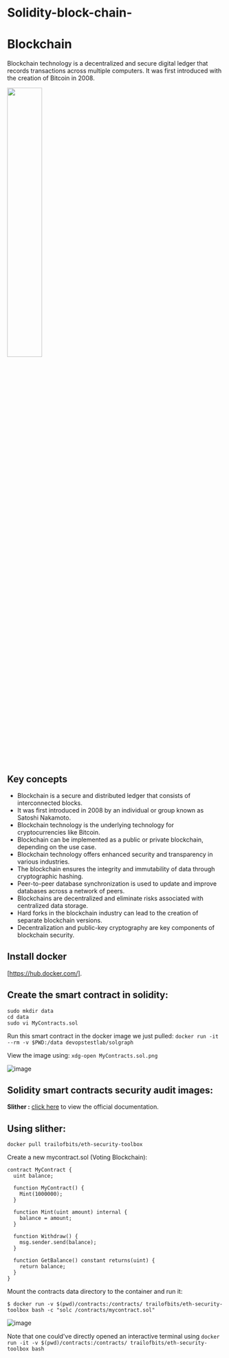 # Solidity-block-chain-

# **Blockchain**
Blockchain technology is a decentralized and secure digital ledger that records transactions across multiple computers. It was first introduced with the creation of Bitcoin in 2008. 

  <img src="https://github.com/Shantanu2911/Notes/assets/143939657/0505bd3e-a7a9-46f0-8029-8698d94c5cbe" width="40%" height="40%">


## Key concepts
- Blockchain is a secure and distributed ledger that consists of interconnected blocks. 
- It was first introduced in 2008 by an individual or group known as Satoshi Nakamoto.
- Blockchain technology is the underlying technology for cryptocurrencies like Bitcoin.
- Blockchain can be implemented as a public or private blockchain, depending on the use case.
- Blockchain technology offers enhanced security and transparency in various industries.
- The blockchain ensures the integrity and immutability of data through cryptographic hashing.
- Peer-to-peer database synchronization is used to update and improve databases across a network of peers.
- Blockchains are decentralized and eliminate risks associated with centralized data storage.
- Hard forks in the blockchain industry can lead to the creation of separate blockchain versions.
- Decentralization and public-key cryptography are key components of blockchain security.
 
## Install docker

[https://hub.docker.com/].

## Create the smart contract in solidity:
```
sudo mkdir data
cd data
sudo vi MyContracts.sol
```
Run this smart contract in the docker image we just pulled:
```docker run -it --rm -v $PWD:/data devopstestlab/solgraph```

View the image using: `xdg-open MyContracts.sol.png`

![image](https://github.com/Shantanu2911/Notes/assets/143939657/75b72907-3b87-4849-8f84-47bb7af6b675)



## Solidity smart contracts security audit images:

**Slither :** [click here](https://github.com/crytic/slither) to view the official documentation.


## Using slither:
```
docker pull trailofbits/eth-security-toolbox
```
Create a new mycontract.sol (Voting Blockchain):
```solidity
contract MyContract {
  uint balance;

  function MyContract() {
    Mint(1000000);
  }

  function Mint(uint amount) internal {
    balance = amount;
  }

  function Withdraw() {
    msg.sender.send(balance);
  }

  function GetBalance() constant returns(uint) {
    return balance;
  }
}
```

Mount the contracts data directory to the container and run it:
```
$ docker run -v $(pwd)/contracts:/contracts/ trailofbits/eth-security-toolbox bash -c "solc /contracts/mycontract.sol"
```
![image](https://github.com/Shantanu2911/Notes/assets/143939657/325b132e-502a-45ab-b400-b2832538fb6c)



Note that one could've directly opened an interactive terminal using `docker run -it -v $(pwd)/contracts:/contracts/ trailofbits/eth-security-toolbox bash`
